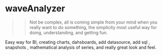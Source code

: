waveAnalyzer
============

>> Not be complex,
>> all is coming  simple from your mind when you really want to do something,
>> the simplicity  most useful way for doing, understanding, and getting fun.


Easy way for BI, creating charts, dahsboards, add datasource, add sql , snapshots , mathematical analysis of series,
and really great look and feel.




